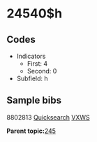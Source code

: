 # 24540$h

## Codes

-   Indicators
    -   First: 4
    -   Second: 0
-   Subfield: h

## Sample bibs

8802813 [Quicksearch](https://search.library.yale.edu/catalog/8802813) [VXWS](http://prodorbis.library.yale.edu:7014/vxws/GetHoldingsService?bibId=8802813)

**Parent topic:**[245](../../tags/245/245.md)

